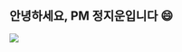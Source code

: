 ## 안녕하세요, PM 정지운입니다 😄


<a href="mailto:wldns0926@gmail.com"><img src="https://img.shields.io/badge/Gmail-D14836?style=for-the-badge&logo=Gmail&logoColor=white"/></a>
